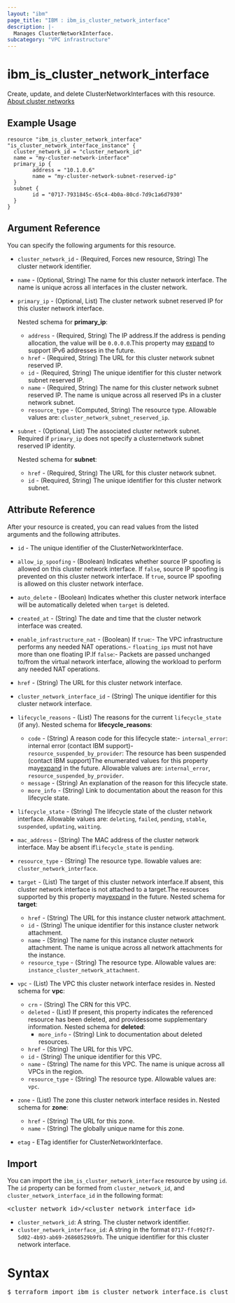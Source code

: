```yaml
---
layout: "ibm"
page_title: "IBM : ibm_is_cluster_network_interface"
description: |-
  Manages ClusterNetworkInterface.
subcategory: "VPC infrastructure"
---
```


# ibm_is_cluster_network_interface

Create, update, and delete ClusterNetworkInterfaces with this resource. [About cluster networks](https://cloud.ibm.com/docs/vpc?topic=vpc-about-cluster-network)

## Example Usage

```hcl
resource "ibm_is_cluster_network_interface" "is_cluster_network_interface_instance" {
  cluster_network_id = "cluster_network_id"
  name = "my-cluster-network-interface"
  primary_ip {
		address = "10.1.0.6"
		name = "my-cluster-network-subnet-reserved-ip"
  }
  subnet {
		id = "0717-7931845c-65c4-4b0a-80cd-7d9c1a6d7930"
  }
}
```

## Argument Reference

You can specify the following arguments for this resource.

- `cluster_network_id` - (Required, Forces new resource, String) The cluster network identifier.
- `name` - (Optional, String) The name for this cluster network interface. The name is unique across all interfaces in the cluster network.
- `primary_ip` - (Optional, List) The cluster network subnet reserved IP for this cluster network interface.
	
	Nested schema for **primary_ip**:
	- `address` - (Required, String) The IP address.If the address is pending allocation, the value will be `0.0.0.0`.This property may [expand](https://cloud.ibm.com/apidocs/vpc#property-value-expansion) to support IPv6 addresses in the future.
	- `href` - (Required, String) The URL for this cluster network subnet reserved IP.
	- `id` - (Required, String) The unique identifier for this cluster network subnet reserved IP.
	- `name` - (Required, String) The name for this cluster network subnet reserved IP. The name is unique across all reserved IPs in a cluster network subnet.
	- `resource_type` - (Computed, String) The resource type. Allowable values are: `cluster_network_subnet_reserved_ip`. 
- `subnet` - (Optional, List) The associated cluster network subnet. Required if `primary_ip` does not specify a clusternetwork subnet reserved IP identity.
	
	Nested schema for **subnet**:
	- `href` - (Required, String) The URL for this cluster network subnet.
	- `id` - (Required, String) The unique identifier for this cluster network subnet.

## Attribute Reference

After your resource is created, you can read values from the listed arguments and the following attributes.

- `id` - The unique identifier of the ClusterNetworkInterface.
- `allow_ip_spoofing` - (Boolean) Indicates whether source IP spoofing is allowed on this cluster network interface. If `false`, source IP spoofing is prevented on this cluster network interface. If `true`, source IP spoofing is allowed on this cluster network interface.
- `auto_delete` - (Boolean) Indicates whether this cluster network interface will be automatically deleted when `target` is deleted.
- `created_at` - (String) The date and time that the cluster network interface was created.
- `enable_infrastructure_nat` - (Boolean) If `true`:- The VPC infrastructure performs any needed NAT operations.- `floating_ips` must not have more than one floating IP.If `false`:- Packets are passed unchanged to/from the virtual network interface,  allowing the workload to perform any needed NAT operations.
- `href` - (String) The URL for this cluster network interface.
- `cluster_network_interface_id` - (String) The unique identifier for this cluster network interface.
- `lifecycle_reasons` - (List) The reasons for the current `lifecycle_state` (if any).
	Nested schema for **lifecycle_reasons**:
	- `code` - (String) A reason code for this lifecycle state:- `internal_error`: internal error (contact IBM support)- `resource_suspended_by_provider`: The resource has been suspended (contact IBM  support)The enumerated values for this property may[expand](https://cloud.ibm.com/apidocs/vpc#property-value-expansion) in the future. Allowable values are: `internal_error`, `resource_suspended_by_provider`. 
	- `message` - (String) An explanation of the reason for this lifecycle state.
	- `more_info` - (String) Link to documentation about the reason for this lifecycle state.
- `lifecycle_state` - (String) The lifecycle state of the cluster network interface. Allowable values are: `deleting`, `failed`, `pending`, `stable`, `suspended`, `updating`, `waiting`. 
- `mac_address` - (String) The MAC address of the cluster network interface. May be absent if`lifecycle_state` is `pending`.
- `resource_type` - (String) The resource type. llowable values are: `cluster_network_interface`.
- `target` - (List) The target of this cluster network interface.If absent, this cluster network interface is not attached to a target.The resources supported by this property may[expand](https://cloud.ibm.com/apidocs/vpc#property-value-expansion) in the future.
	Nested schema for **target**:
	- `href` - (String) The URL for this instance cluster network attachment.
	- `id` - (String) The unique identifier for this instance cluster network attachment.
	- `name` - (String) The name for this instance cluster network attachment. The name is unique across all network attachments for the instance.
	- `resource_type` - (String) The resource type. Allowable values are: `instance_cluster_network_attachment`.
- `vpc` - (List) The VPC this cluster network interface resides in.
	Nested schema for **vpc**:
	- `crn` - (String) The CRN for this VPC.
	- `deleted` - (List) If present, this property indicates the referenced resource has been deleted, and providessome supplementary information.
		Nested schema for **deleted**:
		- `more_info` - (String) Link to documentation about deleted resources.
	- `href` - (String) The URL for this VPC.
	- `id` - (String) The unique identifier for this VPC.
	- `name` - (String) The name for this VPC. The name is unique across all VPCs in the region.
	- `resource_type` - (String) The resource type. Allowable values are: `vpc`.
- `zone` - (List) The zone this cluster network interface resides in.
	Nested schema for **zone**:
	- `href` - (String) The URL for this zone.
	- `name` - (String) The globally unique name for this zone.

- `etag` - ETag identifier for ClusterNetworkInterface.

## Import

You can import the `ibm_is_cluster_network_interface` resource by using `id`.
The `id` property can be formed from `cluster_network_id`, and `cluster_network_interface_id` in the following format:

<pre>
&lt;cluster_network_id&gt;/&lt;cluster_network_interface_id&gt;
</pre>
- `cluster_network_id`: A string. The cluster network identifier.
- `cluster_network_interface_id`: A string in the format `0717-ffc092f7-5d02-4b93-ab69-26860529b9fb`. The unique identifier for this cluster network interface.

# Syntax
<pre>
$ terraform import ibm_is_cluster_network_interface.is_cluster_network_interface &lt;cluster_network_id&gt;/&lt;cluster_network_interface_id&gt;
</pre>
